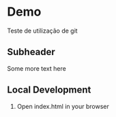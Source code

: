 # Demo

Teste de utilização de git

## Subheader

Some more text here

## Local Development

1. Open index.html in your browser
